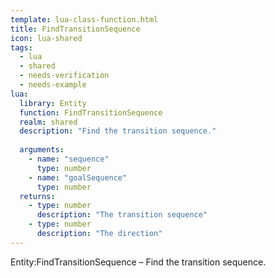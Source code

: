 ```yaml
---
template: lua-class-function.html
title: FindTransitionSequence
icon: lua-shared
tags:
  - lua
  - shared
  - needs-verification
  - needs-example
lua:
  library: Entity
  function: FindTransitionSequence
  realm: shared
  description: "Find the transition sequence."
  
  arguments:
    - name: "sequence"
      type: number
    - name: "goalSequence"
      type: number
  returns:
    - type: number
      description: "The transition sequence"
    - type: number
      description: "The direction"
---
```


<div class="lua__search__keywords">
Entity:FindTransitionSequence &#x2013; Find the transition sequence.
</div>
